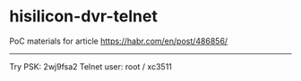 # hisilicon-dvr-telnet

PoC materials for article https://habr.com/en/post/486856/

---

Try PSK: 2wj9fsa2
Telnet user: root / xc3511
